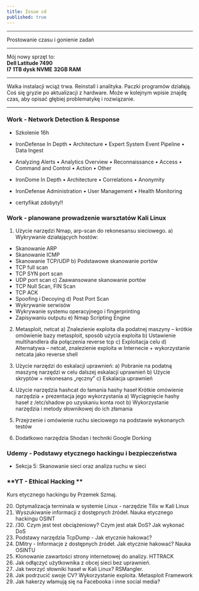```yaml
---
title: Issue cd
published: true
---
```


***

Prostowanie czasu i gonienie zadań

***

Mój nowy sprzęt to:<br>
**Dell Latitude 7490**<br>
**I7**
**1TB dysk NVME**
**32GB RAM**

***

Walka instalacji wciąż trwa. Reinstall i analityka. Paczki programów działają. Coś się gryzie po aktualizacji z hardware. Może w kolejnym wpisie znajdę czas, aby opisać głębiej problematykę i rozwiązanie.

***

### [](#header-3) Work - Network Detection & Response

* Szkolenie 16h

* IronDefense In Depth
• Architecture
• Expert System Event Pipeline
• Data Ingest
* Analyzing Alerts
• Analytics Overview
• Reconnaissance
• Access
• Command and Control
• Action
• Other
* IronDome In Depth
• Architecture
• Correlations
• Anonymity
* IronDefense Administration
• User Management
• Health Monitoring

* certyfikat zdobyty!!


### [](#header-3) Work - planowane prowadzenie warsztatów Kali Linux

1. Użycie narzędzi Nmap, arp-scan do rekonesansu sieciowego.
a) Wykrywanie działających hostów:
- Skanowanie ARP
- Skanowanie ICMP
- Skanowanie TCP/UDP
b) Podstawowe skanowanie portów
- TCP full scan
- TCP SYN port scan
- UDP port scan
c) Zaawansowane skanowanie portów
- TCP Null Scan, FIN Scan
- TCP ACK
- Spoofing i Decoying
d) Post Port Scan
- Wykrywanie serwisów
- Wykrywanie systemu operacyjnego i fingerprinting
- Zapisywaniu outputu
e) Nmap Scripting Engine

2. Metasploit, netcat
a) Znalezienie exploita dla podatnej maszyny – krótkie omówienie bazy metasploit, sposób użycia exploita
b) Ustawienie multihandlera dla połączenia reverse tcp
c) Exploitacja celu
d) Alternatywa – netcat, znalezienie exploita w Internecie + wykorzystanie netcata jako reverse shell

3. Użycie narzędzi do eskalacji uprawnień:
a) Pobranie na podatną maszynę narzędzi w celu dalszej eskalacji uprawnień
b) Użycie skryptów + rekonesans „ręczny”
c) Eskalacja uprawnień

4. Użycie narzędzia hashcat do łamania hashy haseł
Krótkie omówienie narzędzia + prezentacja jego wykorzystania
a) Wyciągnięcie hashy haseł z /etc/shadow  po uzyskaniu konta root
b) Wykorzystanie narzędzia i metody słownikowej do ich złamania

5. Przejrzenie i omówienie ruchu sieciowego na podstawie wykonanych testów
6. Dodatkowo narzędzia Shodan i techniki Google Dorking

### [](#header-3) **Udemy - Podstawy etycznego hackingu i bezpieczeństwa**

* Sekcja 5: Skanowanie sieci oraz analiza ruchu w sieci

### [](#header-3) **YT - Ethical Hacking **

Kurs etycznego hackingu by Przemek Szmaj.

20. Optymalizacja terminala w systemie Linux - narzędzie Tilix w Kali Linux
21. Wyszukiwanie informacji z dostępnych źródeł. Nauka etycznego hackingu OSINT
22. /30. Czym jest test obciążeniowy? Czym jest atak DoS? Jak wykonać DoS
31. Podstawy narzędzia TcpDump - Jak etycznie hakować?
32. DMitry - Informacje z dostępnych źródeł. Jak etycznie hakować? Nauka OSINTU
33. Klonowanie zawartości strony internetowej do analizy. HTTRACK
34. Jak odłączyć użytkownika z obcej sieci bez uprawnień.
35. Jak tworzyć słowniki haseł w Kali Linux? RSMangler. 
36. Jak podrzucić swoje CV? Wykorzystanie exploita. Metasploit Framework
37. Jak hakerzy włamują się na Facebooka i inne social media? 